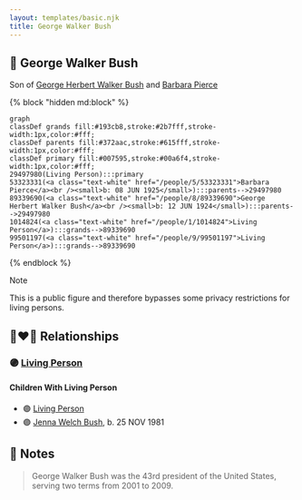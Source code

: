 ```yaml
---
layout: templates/basic.njk
title: George Walker Bush
---
```

## 🔵 George Walker Bush

Son of [George Herbert Walker Bush](/people/8/89339690) and [Barbara Pierce](/people/5/53323331)

{% block "hidden md:block" %}
```mermaid
graph
classDef grands fill:#193cb8,stroke:#2b7fff,stroke-width:1px,color:#fff;
classDef parents fill:#372aac,stroke:#615fff,stroke-width:1px,color:#fff;
classDef primary fill:#007595,stroke:#00a6f4,stroke-width:1px,color:#fff;
29497980(Living Person):::primary
53323331(<a class="text-white" href="/people/5/53323331">Barbara Pierce</a><br /><small>b: 08 JUN 1925</small>):::parents-->29497980
89339690(<a class="text-white" href="/people/8/89339690">George Herbert Walker Bush</a><br /><small>b: 12 JUN 1924</small>):::parents-->29497980
1014824(<a class="text-white" href="/people/1/1014824">Living Person</a>):::grands-->89339690
99501197(<a class="text-white" href="/people/9/99501197">Living Person</a>):::grands-->89339690
```
{% endblock %}

> [!note]
> This is a public figure and therefore bypasses some privacy restrictions for living persons.

## 👩‍❤️‍👨 Relationships

### 🟣 [Living Person](/people/7/74109505)

#### Children With Living Person
* 🟣 [Living Person](/people/4/44267257)
* 🟣 [Jenna Welch Bush](/people/8/82743343), b. 25 NOV 1981
## 📝 Notes
>   
  > George Walker Bush was the 43rd president of the United States, serving two terms from 2001 to 2009.